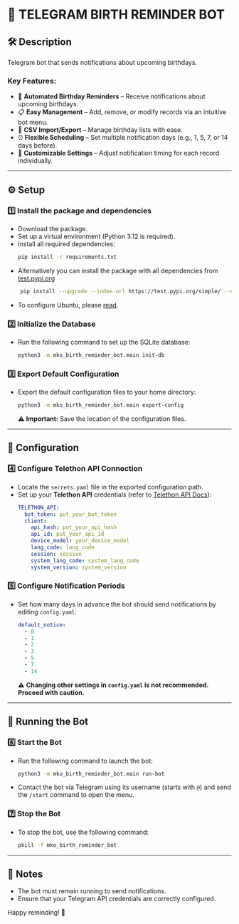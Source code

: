 # 🎂 TELEGRAM BIRTH REMINDER BOT

## 🛠️ Description

Telegram bot that sends notifications about upcoming birthdays.

### **Key Features:**
- 📅 **Automated Birthday Reminders** – Receive notifications about upcoming birthdays.
- 📋 **Easy Management** – Add, remove, or modify records via an intuitive bot menu.
- 📂 **CSV Import/Export** – Manage birthday lists with ease.
- ⏰ **Flexible Scheduling** – Set multiple notification days (e.g., 1, 5, 7, or 14 days before).
- 🔧 **Customizable Settings** – Adjust notification timing for each record individually.

---

## ⚙️ Setup

### **1️⃣ Install the package and dependencies**
- Download the package.
- Set up a virtual environment (Python 3.12 is required).
- Install all required dependencies:
  ```bash
  pip install -r requirements.txt
  ```
- Alternatively you can install the package with all dependencies from [test.pypi.org](https://test.pypi.org/project/mko-birth-reminder-bot/)
```bash
    pip install --upgrade --index-url https://test.pypi.org/simple/ --extra-index-url https://pypi.org/simple mko-birth-reminder-bot
```
- To configure Ubuntu, please [read](README_UBUNTU.md).

### **2️⃣ Initialize the Database**
- Run the following command to set up the SQLite database:
  ```bash
  python3 -m mko_birth_reminder_bot.main init-db
  ```

### **3️⃣ Export Default Configuration**
- Export the default configuration files to your home directory:
  ```bash
  python3 -m mko_birth_reminder_bot.main export-config
  ```
  ⚠ **Important:** Save the location of the configuration files.

---

## 🔑 Configuration

### **4️⃣ Configure Telethon API Connection**
- Locate the `secrets.yaml` file in the exported configuration path.
- Set up your **Telethon API** credentials (refer to [Telethon API Docs](https://docs.telethon.dev/)):
  ```yaml
  TELETHON_API:
    bot_token: put_your_bot_token
    client:
      api_hash: put_your_api_hash
      api_id: put_your_api_id
      device_model: your_device_model
      lang_code: lang_code
      session: session
      system_lang_code: system_lang_code
      system_version: system_version
  ```

### **5️⃣ Configure Notification Periods**
- Set how many days in advance the bot should send notifications by editing `config.yaml`:
  ```yaml
  default_notice:
    - 0
    - 1
    - 2
    - 3
    - 5
    - 7
    - 14
  ```
  ⚠ **Changing other settings in `config.yaml` is not recommended. Proceed with caution.**

---

## 🚀 Running the Bot

### **6️⃣ Start the Bot**
- Run the following command to launch the bot:
  ```bash
  python3 -m mko_birth_reminder_bot.main run-bot
  ```

- Contact the bot via Telegram using its username (starts with `@`) and send the `/start` command to open the menu.

### **7️⃣ Stop the Bot**
- To stop the bot, use the following command:
  ```bash
  pkill -f mko_birth_reminder_bot
  ```

---

## 📢 Notes
- The bot must remain running to send notifications.
- Ensure that your Telegram API credentials are correctly configured.

Happy reminding! 🎉
